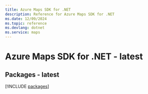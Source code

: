 ```yaml
---
title: Azure Maps SDK for .NET
description: Reference for Azure Maps SDK for .NET
ms.date: 12/09/2024
ms.topic: reference
ms.devlang: dotnet
ms.service: maps
---
```

# Azure Maps SDK for .NET - latest
## Packages - latest
[!INCLUDE [packages](maps-index.md)]